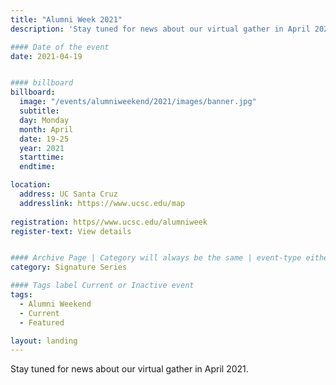 ```yaml
---
title: "Alumni Week 2021"
description: 'Stay tuned for news about our virtual gather in April 2021.'

#### Date of the event
date: 2021-04-19


#### billboard
billboard:
  image: "/events/alumniweekend/2021/images/banner.jpg"
  subtitle:
  day: Monday
  month: April
  date: 19-25
  year: 2021
  starttime:
  endtime:

location:
  address: UC Santa Cruz
  addresslink: https://www.ucsc.edu/map
  
registration: https//www.ucsc.edu/alumniweek
register-text: View details


#### Archive Page | Category will always be the same | event-type either Signature Event, Notable Event, Lecture Series
category: Signature Series

#### Tags label Current or Inactive event
tags:
  - Alumni Weekend
  - Current
  - Featured

layout: landing
---
```


Stay tuned for news about our virtual gather in April 2021.
